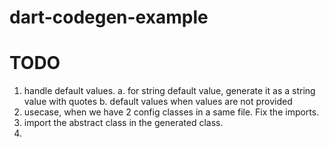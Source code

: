 # dart-codegen-example

# TODO
1. handle default values. 
    a. for string default value, generate it as a string value with quotes
    b. default values when values are not provided
2. usecase, when we have 2 config classes in a same file. Fix the imports.
3. import the abstract class in the generated class.
4. 
